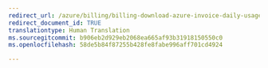 ```yaml
---
redirect_url: /azure/billing/billing-download-azure-invoice-daily-usage-date
redirect_document_id: TRUE
translationtype: Human Translation
ms.sourcegitcommit: b906eb2d929eb2068ea665af93b31918150550c0
ms.openlocfilehash: 58de5b84f87255b428fe8fabe996aff701cd4924

---
```



<!--HONumber=Feb17_HO2-->


